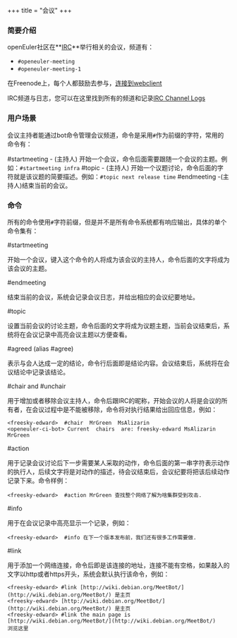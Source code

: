+++
title = "会议"
+++
### 简要介绍

openEuler社区在**[IRC](https://zh.wikipedia.org/wiki/IRC)**举行相关的会议，频道有：

  - `#openeuler-meeting`
  - `#openeuler-meeting-1`

在Freenode上，每个人都鼓励去参与，[连接到webclient](https://webchat.freenode.net/?randomnick=1&channels=%23openeuler-meeting%2C%23openeuler-meeting-1&prompt=1&uio=d4)

IRC频道与日志，您可以在这里找到所有的频道和记录[IRC Channel Logs](http://meetings.openeuler.org/)

### 用户场景

会议主持者能通过bot命令管理会议频道，命令是采用``#``作为前缀的字符，常用的命令有：

#startmeeting - (主持人) 开始一个会议，命令后面需要跟随一个会议的主题。例如：``#startmeeting infra``
#topic - (主持人) 开始一个议题讨论，命令后面的字符就是该议题的简要描述。例如：``#topic next release time``
#endmeeting -(主持人)结束当前的会议。 

### 命令

所有的命令使用``#``字符前缀，但是并不是所有命令系统都有响应输出，具体的单个命令集有：

#startmeeting

开始一个会议，键入这个命令的人将成为该会议的主持人，命令后面的文字将成为该会议的主题。

#endmeeting

结束当前的会议，系统会记录会议日志，并给出相应的会议纪要地址。

#topic

设置当前会议的讨论主题，命令后面的文字将成为议题主题，当前会议结束后，系统将在会议记录中高亮会议主题以方便查看。

#agreed  (alias  #agree)

表示与会人达成一定的结论，命令行后面即是结论内容。会议结束后，系统将在会议结论中记录该结论。

#chair  and  #unchair

用于增加或者移除会议主持人，命令后跟IRC的昵称，开始会议的人将是会议的所有者，在会议过程中是不能被移除，命令将对执行结果给出回应信息，例如：

```
<freesky-edward>  #chair  MrGreen  MsAlizarin
<openeuler-ci-bot> Current  chairs  are: freesky-edward MsAlizarin MrGreen
```
#action

用于记录会议讨论后下一步需要某人采取的动作，命令后面的第一串字符表示动作的执行人，后续文字将是对动作的描述，待会议结束后，会议纪要将把该后续动作记录下来。命令样例：

```
<freesky-edward>  #action MrGreen 查找整个网络了解为啥集群受到攻击.
```

#info

用于在会议记录中高亮显示一个记录，例如：

```
<freesky-edward>  #info 在下一个版本发布前，我们还有很多工作需要做.
```

#link

用于添加一个网络连接，命令后即是该连接的地址，连接不能有空格，如果敲入的文字以http或者https开头，系统会默认执行该命令，例如：

```
<freesky-edward> #link [http://wiki.debian.org/MeetBot/](http://wiki.debian.org/MeetBot/) 是主页
<freesky-edward> [http://wiki.debian.org/MeetBot/](http://wiki.debian.org/MeetBot/) 是主页
<freesky-edward> #link the main page is [http://wiki.debian.org/MeetBot/](http://wiki.debian.org/MeetBot/) 
浏览这里
```
